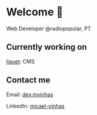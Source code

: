 # Welcome 👋

Web Developer @radiopopular, PT


## Currently working on

[liquet](https://github.com/MVinhas/liquet): CMS

## Contact me

Email: [dev.mvinhas](mailto:dev.mvinhas@gmail.com)

LinkedIn: [micael-vinhas](https://www.linkedin.com/in/micael-vinhas-74bab1112)
